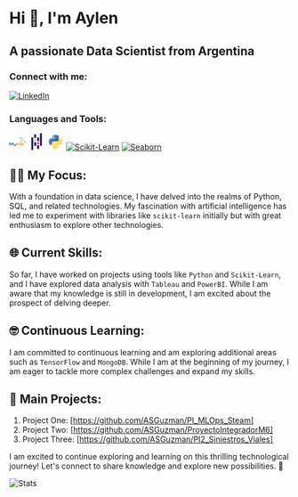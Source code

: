 # Hi 👋, I'm Aylen
## A passionate Data Scientist from Argentina

### Connect with me:
[![LinkedIn](https://raw.githubusercontent.com/rahuldkjain/github-profile-readme-generator/master/src/images/icons/Social/linked-in-alt.svg)](https://linkedin.com/in/aylén-sol-guzman)

### Languages and Tools:
[<img src="https://raw.githubusercontent.com/devicons/devicon/master/icons/mysql/mysql-original-wordmark.svg" alt="MySQL" width="30" height="30">](https://www.mysql.com/)
[<img src="https://raw.githubusercontent.com/devicons/devicon/2ae2a900d2f041da66e950e4d48052658d850630/icons/pandas/pandas-original.svg" alt="Pandas" width="30" height="30">](https://pandas.pydata.org/)
[<img src="https://raw.githubusercontent.com/devicons/devicon/master/icons/python/python-original.svg" alt="Python" width="30" height="30">](https://www.python.org/)
[<img src="https://upload.wikimedia.org/wikipedia/commons/0/05/Scikit_learn_logo_small.svg" alt="Scikit-Learn" width="30" height="30">](https://scikit-learn.org/)
[<img src="https://seaborn.pydata.org/_images/logo-mark-lightbg.svg" alt="Seaborn" width="30" height="30">](https://seaborn.pydata.org/)

## 👩‍💻 My Focus:
With a foundation in data science, I have delved into the realms of Python, SQL, and related technologies. My fascination with artificial intelligence has led me to experiment with libraries like `scikit-learn` initially but with great enthusiasm to explore other technologies.

## 🌐 Current Skills:
So far, I have worked on projects using tools like `Python` and `Scikit-Learn`, and I have explored data analysis with `Tableau` and `PowerBI`. While I am aware that my knowledge is still in development, I am excited about the prospect of delving deeper.

## 🤓 Continuous Learning:
I am committed to continuous learning and am exploring additional areas such as `TensorFlow` and `MongoDB`. While I am at the beginning of my journey, I am eager to tackle more complex challenges and expand my skills.

## 🚀 Main Projects:
1. Project One: [https://github.com/ASGuzman/PI_MLOps_Steam]
2. Project Two: [https://github.com/ASGuzman/ProyectoIntegradorM6]
3. Project Three: [https://github.com/ASGuzman/PI2_Siniestros_Viales]

I am excited to continue exploring and learning on this thrilling technological journey! Let's connect to share knowledge and explore new possibilities. 🌟

![Stats](https://github-readme-stats.vercel.app/api?username=asguzman&show_icons=true&locale=en)


